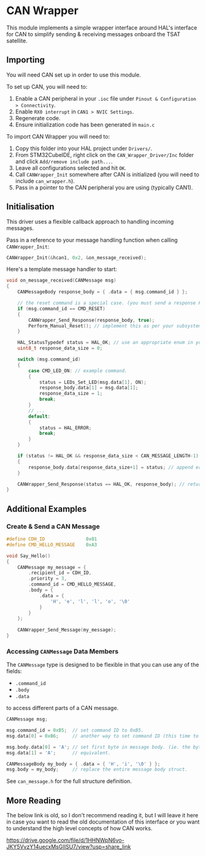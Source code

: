 # CAN Wrapper

This module implements a simple wrapper interface around HAL's interface for CAN to simplify sending & receiving messages onboard the TSAT satellite.

## Importing

You will need CAN set up in order to use this module.

To set up CAN, you will need to:

1. Enable a CAN peripheral in your `.ioc` file under `Pinout & Configuration > Connectivity`.
2. Enable `RX0 interrupt` in `CAN1 > NVIC Settings`.
3. Regenerate code.
4. Ensure initialization code has been generated in `main.c`

To import CAN Wrapper you will need to:

1. Copy this folder into your HAL project under `Drivers/`.
2. From STM32CubeIDE, right click on the `CAN_Wrapper_Driver/Inc` folder and click `Add/remove include path...`.
3. Leave all configurations selected and hit `OK`.
4. Call `CANWrapper_Init` somewhere after CAN is initialized (you will need to include `can_wrapper.h`).
5. Pass in a pointer to the CAN peripheral you are using (typically CAN1).

## Initialisation

This driver uses a flexible callback approach to handling incoming messages.

Pass in a reference to your message handling function when calling `CANWrapper_Init`:

```c
CANWrapper_Init(&hcan1, 0x2, &on_message_received);
```

Here's a template message handler to start:

```c
void on_message_received(CANMessage msg)
{
	CANMessageBody response_body = { .data = { msg.command_id } };

	// the reset command is a special case. (you must send a response FIRST)
	if (msg.command_id == CMD_RESET)
	{
		CANWrapper_Send_Response(response_body, true);
		Perform_Manual_Reset(); // implement this as per your subsystem.
	}

	HAL_StatusTypedef status = HAL_OK; // use an appropriate enum in your case.
	uint8_t response_data_size = 0;

	switch (msg.command_id)
	{
		case CMD_LED_ON: // example command.
		{
			status = LEDs_Set_LED(msg.data[1], ON);
			response_body.data[1] = msg.data[1];
			response_data_size = 1;
			break;
		}
		// ...
		default:
		{
			status = HAL_ERROR;
			break;
		}
	}

	if (status != HAL_OK && response_data_size < CAN_MESSAGE_LENGTH-1)
	{
		response_body.data[response_data_size+1] = status; // append error code to NACK.
	}

	CANWrapper_Send_Response(status == HAL_OK, response_body); // return to sender.
}
```

## Additional Examples

### Create & Send a CAN Message

```c
#define CDH_ID               0x01
#define CMD_HELLO_MESSAGE    0xA3

void Say_Hello()
{
	CANMessage my_message = {
	    .recipient_id = CDH_ID,
	    .priority = 3,
	    .command_id = CMD_HELLO_MESSAGE,
	    .body = {
	        .data = {
	            'H', 'e', 'l', 'l', 'o', '\0'
	        }
	    }
	};
	
	CANWrapper_Send_Message(my_message);
}
```

### Accessing `CANMessage` Data Members

The `CANMessage` type is designed to be flexible in that you can use any of the fields:

 - `.command_id`
 - `.body`
 - `.data`

to access different parts of a CAN message.

```c
CANMessage msg;

msg.command_id = 0xB5;  // set command ID to 0xB5.
msg.data[0] = 0xB6;     // another way to set command ID (this time to 0xB6).

msg.body.data[0] = 'A'; // set first byte in message body. (ie. the byte after command ID)
msg.data[1] = 'A';      // equivalent.

CANMessageBody my_body = { .data = { 'H', 'i', '\0' } };
msg.body = my_body;     // replace the entire message body struct.
```

See `can_message.h` for the full structure definition.

## More Reading

The below link is old, so I don't recommend reading it, but I will leave it here in case you want to read the old documentation of this interface or you want to understand the high level concepts of how CAN works.

<https://drive.google.com/file/d/1HHNWpN6vo-JKY5VvzY14uecxMsGIISU7/view?usp=share_link>
